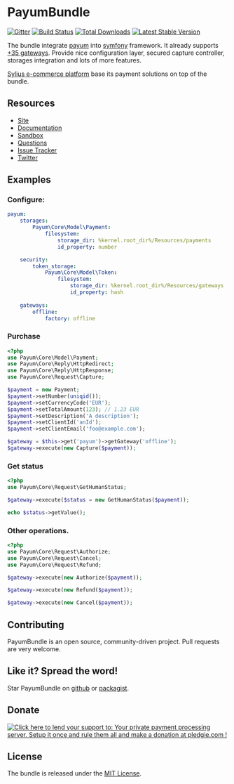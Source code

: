 # PayumBundle 
[![Gitter](https://badges.gitter.im/Payum/Payum.svg)](https://gitter.im/Payum/Payum?utm_source=badge&utm_medium=badge&utm_campaign=pr-badge)
[![Build Status](https://travis-ci.org/Payum/PayumBundle.png?branch=master)](https://travis-ci.org/Payum/PayumBundle) 
[![Total Downloads](https://poser.pugx.org/payum/payum-bundle/d/total.png)](https://packagist.org/packages/payum/payum-bundle) 
[![Latest Stable Version](https://poser.pugx.org/payum/payum-bundle/version.png)](https://packagist.org/packages/payum/payum-bundle)

The bundle  integrate [payum](https://github.com/Payum/Payum) into [symfony](http://www.symfony.com) framework.
It already supports [+35 gateways](https://github.com/Payum/Payum/blob/master/docs/supported-gateways.md).
Provide nice configuration layer, secured capture controller, storages integration and lots of more features.

[Sylius e-commerce platform](http://sylius.org) base its payment solutions on top of the bundle.

## Resources

* [Site](https://payum.forma-pro.com/)
* [Documentation](https://github.com/Payum/Payum/blob/master/docs/index.md#symfony-payum-bundle)
* [Sandbox](https://github.com/makasim/PayumBundleSandbox)
* [Questions](http://stackoverflow.com/questions/tagged/payum)
* [Issue Tracker](https://github.com/Payum/PayumBundle/issues)
* [Twitter](https://twitter.com/payumphp)

## Examples

### Configure:

```yaml
payum:
    storages:
        Payum\Core\Model\Payment:
            filesystem:
                storage_dir: %kernel.root_dir%/Resources/payments
                id_property: number

    security:
        token_storage:
            Payum\Core\Model\Token:
                filesystem:
                    storage_dir: %kernel.root_dir%/Resources/gateways
                    id_property: hash
                
    gateways:
        offline:
            factory: offline
```

### Purchase

```php
<?php
use Payum\Core\Model\Payment;
use Payum\Core\Reply\HttpRedirect;
use Payum\Core\Reply\HttpResponse;
use Payum\Core\Request\Capture;

$payment = new Payment;
$payment->setNumber(uniqid());
$payment->setCurrencyCode('EUR');
$payment->setTotalAmount(123); // 1.23 EUR
$payment->setDescription('A description');
$payment->setClientId('anId');
$payment->setClientEmail('foo@example.com');

$gateway = $this->get('payum')->getGateway('offline');
$gateway->execute(new Capture($payment));
```

### Get status

```php
<?php
use Payum\Core\Request\GetHumanStatus;

$gateway->execute($status = new GetHumanStatus($payment));

echo $status->getValue();
```

### Other operations.

```php
<?php
use Payum\Core\Request\Authorize;
use Payum\Core\Request\Cancel;
use Payum\Core\Request\Refund;

$gateway->execute(new Authorize($payment));

$gateway->execute(new Refund($payment));

$gateway->execute(new Cancel($payment));
```

## Contributing

PayumBundle is an open source, community-driven project. Pull requests are very welcome.

## Like it? Spread the word!

Star PayumBundle on [github](https://github.com/Payum/PayumBundle) or [packagist](https://packagist.org/packages/payum/payum-bundle).

## Donate

<a href='https://pledgie.com/campaigns/30526'><img alt='Click here to lend your support to: Your private payment processing server. Setup it once and rule them all and make a donation at pledgie.com !' src='https://pledgie.com/campaigns/30526.png?skin_name=chrome' border='0' ></a>

## License

The bundle is released under the [MIT License](Resources/meta/LICENSE).
